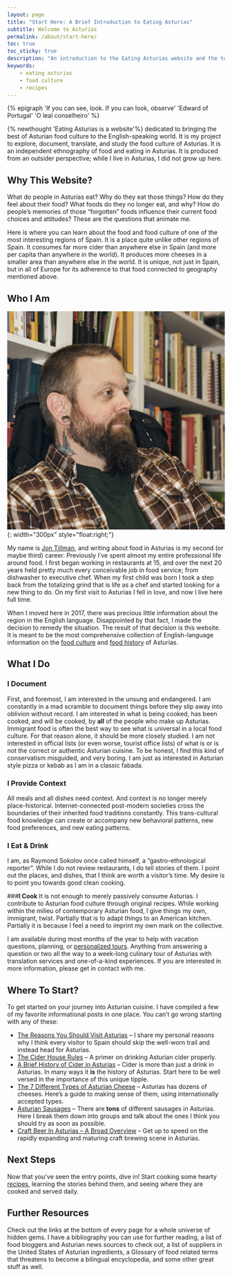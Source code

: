 ```yaml
---
layout: page
title: "Start Here: A Brief Introduction to Eating Asturias"
subtitle: Welcome to Asturias
permalink: /about/start-here/
toc: true
toc_sticky: true
description: "An introduction to the Eating Asturias website and the topics it covers: recipes, food culture, places to visit, and a brief bio of the author; Jon Tillman"
keywords:
    - eating asturias
    - food culture
    - recipes
---
```


{% epigraph 'If you can see, look. If you can look, observe' 'Edward of Portugal' 'O leal conselheiro' %}

{% newthought 'Eating Asturias is a website'%} dedicated to bringing the best of Asturian food culture to the English-speaking world. It is my project to explore, document, translate, and study the food culture of Asturias. It is an independent ethnography of food and eating in Asturias. It is produced from an outsider perspective; while I live in Asturias, I did not grow up here.

## Why This Website?
What do people in Asturias eat? Why do they eat those things? How do they feel about their food? What foods do they no longer eat, and why? How do people’s memories of those “forgotten” foods influence their current food choices and attitudes? These are the questions that animate me.

Here is where you can learn about the food and food culture of one of the most interesting regions of Spain. It is a place quite unlike other regions of Spain. It consumes far more cider than anywhere else in Spain (and more per capita than anywhere in the world). It produces more cheeses in a smaller area than anywhere else in the world. It is unique, not just in Spain, but in all of Europe for its adherence to that food connected to geography mentioned above. 

## Who I Am
![Jon Tillman](/assets/images/Jon.jpeg){: width="300px" style="float:right;"}

My name is [Jon Tillman](/about/jon/), and writing about food in Asturias is my second (or maybe third) career. Previously I’ve spent almost my entire professional life around food. I first began working in restaurants at 15, and over the next 20 years held pretty much every conceivable job in food service; from dishwasher to executive chef. When my first child was born I took a step back from the totalizing grind that is life as a chef and started looking for a new thing to do. On my first visit to Asturias I fell in love, and now I live here full time.

When I moved here in 2017, there was precious little information about the region in the English language. Disappointed by that fact, I made the decision to remedy the situation. The result of that decision is this website. It is meant to be the most comprehensive collection of English-language information on the [food culture](/culture/) and [food history](/culture/history/) of Asturias.

## What I Do

### **I Document**
First, and foremost, I am interested in the unsung and endangered. I am constantly in a mad scramble to document things before they slip away into oblivion without record. I am interested in what is being cooked, has been cooked, and will be cooked, by **all** of the people who make up Asturias. Immigrant food is often the best way to see what is universal in a local food culture. For that reason alone, it should be more closely studied. I am not interested in official lists (or even worse, tourist office lists) of what is or is not the correct or authentic Asturian cuisine. To be honest, I find this kind of conservatism misguided, and very boring. I am just as interested in Asturian style pizza or kebab as I am in a classic fabada.

### **I Provide Context**
All meals and all dishes need context. And context is no longer merely place-historical. Internet-connected post-modern societies cross the boundaries of their inherited food traditions constantly. This trans-cultural food knowledge can create or accompany new behavioral patterns, new food preferences, and new eating patterns.

### **I Eat & Drink**
I am, as Raymond Sokolov once called himself, a “gastro-ethnological reporter”. While I do not review restaurants, I do tell stories of them. I point out the places, and dishes, that I think are worth a visitor’s time. My desire is to point you towards good clean cooking.

###**I Cook**
It is not enough to merely passively consume Asturias. I contribute to Asturian food culture through original recipes. While working within the milieu of contemporary Asturian food, I give things my own, immigrant, twist. Partially that is to adapt things to an American kitchen. Partially it is because I feel a need to imprint my own mark on the collective.

I am available during most months of the year to help with vacation questions, planning, or [personalized tours](/visit/tours/). Anything from answering a question or two all the way to a week-long culinary tour of Asturias with translation services and one-of-a-kind experiences. If you are interested in more information, please get in contact with me.

## Where To Start?
To get started on your journey into Asturian cuisine. I have compiled a few of my favorite informational posts in one place. You can’t go wrong starting with any of these:

- [The Reasons You Should Visit Asturias](/visit/) – I share my personal reasons why I think every visitor to Spain should skip the well-worn trail and instead head for Asturias.
- [The Cider House Rules](/culture/cider-ritual/) – A primer on drinking Asturian cider properly.
- [A Brief History of Cider in Asturias](https://eatingasturias.com/wiki/A_Brief_History_of_Cider_in_Asturias "A Brief History of Cider in Asturias") – Cider is more than just a drink in Asturias. In many ways it **is** the history of Asturias. Start here to be well versed in the importance of this unique tipple.
- [The 7 Different Types of Asturian Cheese](https://eatingasturias.com/wiki/The_7_Different_Types_of_Asturian_Cheese "The 7 Different Types of Asturian Cheese") – Asturias has dozens of cheeses. Here’s a guide to making sense of them, using internationally accepted types.
- [Asturian Sausages](https://eatingasturias.com/wiki/Asturian_Sausages "Asturian Sausages") – There are **tons** of different sausages in Asturias. Here I break them down into groups and talk about the ones I think you should try as soon as possible.
- [Craft Beer In Asturias – A Broad Overview](https://eatingasturias.com/wiki/Craft_Beer_In_Asturias "Craft Beer In Asturias") – Get up to speed on the rapidly expanding and maturing craft brewing scene in Asturias.

## Next Steps
Now that you've seen the entry points, dive in! Start cooking some hearty [recipes](/recipes/), learning the stories behind them, and seeing where they are cooked and served daily.

## Further Resources
Check out the links at the bottom of every page for a whole universe of hidden gems. I have a bibliography you can use for further reading, a list of food bloggers and Asturian news sources to check out, a list of suppliers in the United States of Asturian ingredients, a Glossary of food related terms that threatens to become a bilingual encyclopedia, and some other great stuff as well.